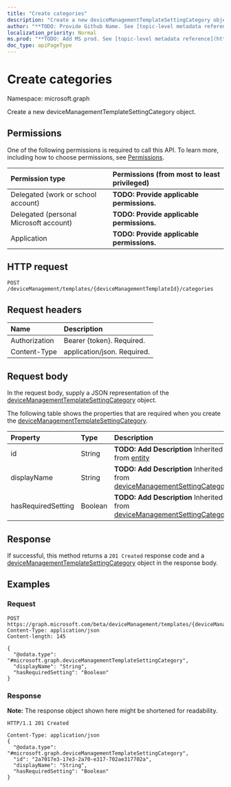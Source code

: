 ```yaml
---
title: "Create categories"
description: "Create a new deviceManagementTemplateSettingCategory object."
author: "**TODO: Provide Github Name. See [topic-level metadata reference](https://msgo.azurewebsites.net/add/document/guidelines/metadata.html#topic-level-metadata)**"
localization_priority: Normal
ms.prod: "**TODO: Add MS prod. See [topic-level metadata reference](https://msgo.azurewebsites.net/add/document/guidelines/metadata.html#topic-level-metadata)**"
doc_type: apiPageType
---
```


# Create categories
Namespace: microsoft.graph

Create a new deviceManagementTemplateSettingCategory object.

## Permissions
One of the following permissions is required to call this API. To learn more, including how to choose permissions, see [Permissions](/graph/permissions-reference).

|Permission type|Permissions (from most to least privileged)|
|:---|:---|
|Delegated (work or school account)|**TODO: Provide applicable permissions.**|
|Delegated (personal Microsoft account)|**TODO: Provide applicable permissions.**|
|Application|**TODO: Provide applicable permissions.**|

## HTTP request

<!-- {
  "blockType": "ignored"
}
-->
``` http
POST /deviceManagement/templates/{deviceManagementTemplateId}/categories
```

## Request headers
|Name|Description|
|:---|:---|
|Authorization|Bearer {token}. Required.|
|Content-Type|application/json. Required.|

## Request body
In the request body, supply a JSON representation of the [deviceManagementTemplateSettingCategory](../resources/intune-devicemanagementtemplatesettingcategory.md) object.

The following table shows the properties that are required when you create the [deviceManagementTemplateSettingCategory](../resources/intune-devicemanagementtemplatesettingcategory.md).

|Property|Type|Description|
|:---|:---|:---|
|id|String|**TODO: Add Description** Inherited from [entity](../resources/entity.md)|
|displayName|String|**TODO: Add Description** Inherited from [deviceManagementSettingCategory](../resources/intune-devicemanagementsettingcategory.md)|
|hasRequiredSetting|Boolean|**TODO: Add Description** Inherited from [deviceManagementSettingCategory](../resources/intune-devicemanagementsettingcategory.md)|



## Response

If successful, this method returns a `201 Created` response code and a [deviceManagementTemplateSettingCategory](../resources/intune-devicemanagementtemplatesettingcategory.md) object in the response body.

## Examples

### Request
<!-- {
  "blockType": "request",
  "name": "create_devicemanagementtemplatesettingcategory_from_"
}
-->
``` http
POST https://graph.microsoft.com/beta/deviceManagement/templates/{deviceManagementTemplateId}/categories
Content-Type: application/json
Content-length: 145

{
  "@odata.type": "#microsoft.graph.deviceManagementTemplateSettingCategory",
  "displayName": "String",
  "hasRequiredSetting": "Boolean"
}
```


### Response
**Note:** The response object shown here might be shortened for readability.
<!-- {
  "blockType": "response",
  "truncated": true,
  "@odata.type": "microsoft.graph.deviceManagementTemplateSettingCategory"
}
-->
``` http
HTTP/1.1 201 Created

Content-Type: application/json
{
  "@odata.type": "#microsoft.graph.deviceManagementTemplateSettingCategory",
  "id": "2a7017e3-17e3-2a70-e317-702ae317702a",
  "displayName": "String",
  "hasRequiredSetting": "Boolean"
}
```

